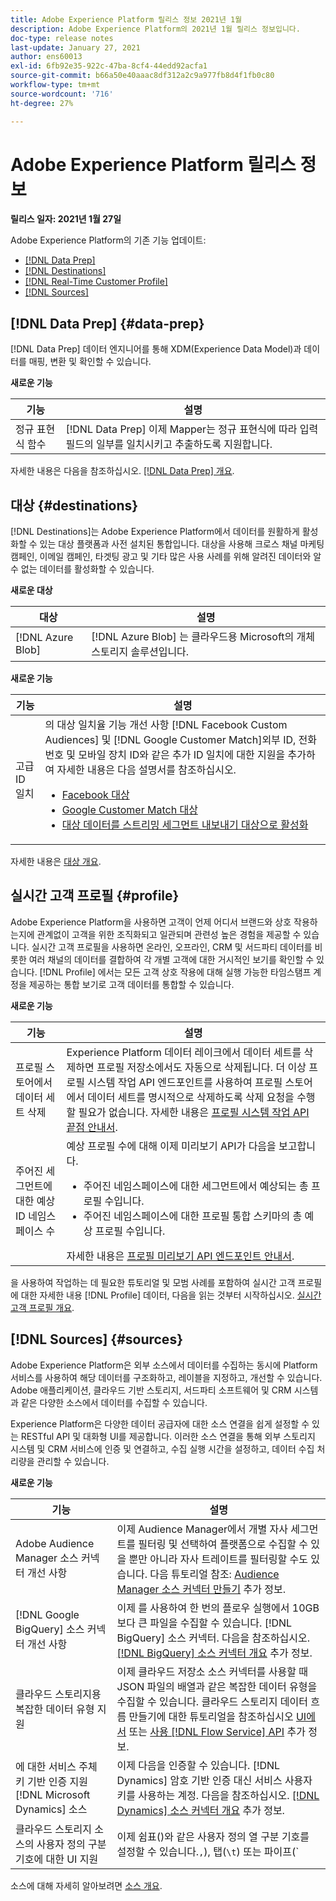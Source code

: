 ```yaml
---
title: Adobe Experience Platform 릴리스 정보 2021년 1월
description: Adobe Experience Platform의 2021년 1월 릴리스 정보입니다.
doc-type: release notes
last-update: January 27, 2021
author: ens60013
exl-id: 6fb92e35-922c-47ba-8cf4-44edd92acfa1
source-git-commit: b66a50e40aaac8df312a2c9a977fb8d4f1fb0c80
workflow-type: tm+mt
source-wordcount: '716'
ht-degree: 27%

---
```


# Adobe Experience Platform 릴리스 정보

**릴리스 일자: 2021년 1월 27일**

Adobe Experience Platform의 기존 기능 업데이트:

- [[!DNL Data Prep]](#data-prep)
- [[!DNL Destinations]](#destinations)
- [[!DNL Real-Time Customer Profile]](#profile)
- [[!DNL Sources]](#sources)

## [!DNL Data Prep] {#data-prep}

[!DNL Data Prep] 데이터 엔지니어를 통해 XDM(Experience Data Model)과 데이터를 매핑, 변환 및 확인할 수 있습니다.

**새로운 기능**

| 기능 | 설명 |
| ------- | ----------- |
| 정규 표현식 함수 | [!DNL Data Prep] 이제 Mapper는 정규 표현식에 따라 입력 필드의 일부를 일치시키고 추출하도록 지원합니다. |

자세한 내용은 다음을 참조하십시오. [[!DNL Data Prep] 개요](../../data-prep/home.md).

## 대상 {#destinations}

[!DNL Destinations]는 Adobe Experience Platform에서 데이터를 원활하게 활성화할 수 있는 대상 플랫폼과 사전 설치된 통합입니다. 대상을 사용해 크로스 채널 마케팅 캠페인, 이메일 캠페인, 타겟팅 광고 및 기타 많은 사용 사례를 위해 알려진 데이터와 알 수 없는 데이터를 활성화할 수 있습니다.

**새로운 대상**

| 대상 | 설명 |
| ----------- | ----------- |
| [!DNL Azure Blob] | [!DNL Azure Blob] 는 클라우드용 Microsoft의 개체 스토리지 솔루션입니다. |

**새로운 기능**

| 기능 | 설명 |
| ------- | ----------- |
| 고급 ID 일치 | 의 대상 일치율 기능 개선 사항 [!DNL Facebook Custom Audiences] 및 [!DNL Google Customer Match]외부 ID, 전화 번호 및 모바일 장치 ID와 같은 추가 ID 일치에 대한 지원을 추가하여 자세한 내용은 다음 설명서를 참조하십시오. <ul><li>[Facebook 대상](../../destinations/catalog/social/facebook.md)</li><li>[Google Customer Match 대상](../../destinations/catalog/advertising/google-customer-match.md)</li><li>[대상 데이터를 스트리밍 세그먼트 내보내기 대상으로 활성화](../../destinations/ui/activate-segment-streaming-destinations.md)</li></ul> |

자세한 내용은 [대상 개요](../../destinations/home.md).

## 실시간 고객 프로필 {#profile}

Adobe Experience Platform을 사용하면 고객이 언제 어디서 브랜드와 상호 작용하는지에 관계없이 고객을 위한 조직화되고 일관되며 관련성 높은 경험을 제공할 수 있습니다. 실시간 고객 프로필을 사용하면 온라인, 오프라인, CRM 및 서드파티 데이터를 비롯한 여러 채널의 데이터를 결합하여 각 개별 고객에 대한 거시적인 보기를 확인할 수 있습니다. [!DNL Profile] 에서는 모든 고객 상호 작용에 대해 실행 가능한 타임스탬프 계정을 제공하는 통합 보기로 고객 데이터를 통합할 수 있습니다.

**새로운 기능**

| 기능 | 설명 |
| ------- | ----------- |
| 프로필 스토어에서 데이터 세트 삭제 | Experience Platform 데이터 레이크에서 데이터 세트를 삭제하면 프로필 저장소에서도 자동으로 삭제됩니다. 더 이상 프로필 시스템 작업 API 엔드포인트를 사용하여 프로필 스토어에서 데이터 세트를 명시적으로 삭제하도록 삭제 요청을 수행할 필요가 없습니다. 자세한 내용은 [프로필 시스템 작업 API 끝점 안내서](../../profile/api/profile-system-jobs.md). |
| 주어진 세그먼트에 대한 예상 ID 네임스페이스 수 | 예상 프로필 수에 대해 이제 미리보기 API가 다음을 보고합니다.<ul><li>주어진 네임스페이스에 대한 세그먼트에서 예상되는 총 프로필 수입니다.</li><li>주어진 네임스페이스에 대한 프로필 통합 스키마의 총 예상 프로필 수입니다.</li></ul>자세한 내용은 [프로필 미리보기 API 엔드포인트 안내서](../../profile/api/preview-sample-status.md). |

을 사용하여 작업하는 데 필요한 튜토리얼 및 모범 사례를 포함하여 실시간 고객 프로필에 대한 자세한 내용 [!DNL Profile] 데이터, 다음을 읽는 것부터 시작하십시오. [실시간 고객 프로필 개요](../../profile/home.md).

## [!DNL Sources] {#sources}

Adobe Experience Platform은 외부 소스에서 데이터를 수집하는 동시에 Platform 서비스를 사용하여 해당 데이터를 구조화하고, 레이블을 지정하고, 개선할 수 있습니다. Adobe 애플리케이션, 클라우드 기반 스토리지, 서드파티 소프트웨어 및 CRM 시스템과 같은 다양한 소스에서 데이터를 수집할 수 있습니다.

Experience Platform은 다양한 데이터 공급자에 대한 소스 연결을 쉽게 설정할 수 있는 RESTful API 및 대화형 UI를 제공합니다. 이러한 소스 연결을 통해 외부 스토리지 시스템 및 CRM 서비스에 인증 및 연결하고, 수집 실행 시간을 설정하고, 데이터 수집 처리량을 관리할 수 있습니다.

**새로운 기능**

| 기능 | 설명 |
| ------- | ----------- |
| Adobe Audience Manager 소스 커넥터 개선 사항 | 이제 Audience Manager에서 개별 자사 세그먼트를 필터링 및 선택하여 플랫폼으로 수집할 수 있을 뿐만 아니라 자사 트레이트를 필터링할 수도 있습니다. 다음 튜토리얼 참조: [Audience Manager 소스 커넥터 만들기](../../sources/tutorials/ui/create/adobe-applications/audience-manager.md) 추가 정보. |
| [!DNL Google BigQuery] 소스 커넥터 개선 사항 | 이제 를 사용하여 한 번의 플로우 실행에서 10GB보다 큰 파일을 수집할 수 있습니다. [!DNL BigQuery] 소스 커넥터. 다음을 참조하십시오. [[!DNL BigQuery] 소스 커넥터 개요](../../sources/connectors/databases/bigquery.md) 추가 정보. |
| 클라우드 스토리지용 복잡한 데이터 유형 지원 | 이제 클라우드 저장소 소스 커넥터를 사용할 때 JSON 파일의 배열과 같은 복잡한 데이터 유형을 수집할 수 있습니다. 클라우드 스토리지 데이터 흐름 만들기에 대한 튜토리얼을 참조하십시오 [UI에서](../../sources/tutorials/ui/dataflow/batch/cloud-storage.md) 또는 [사용 [!DNL Flow Service] API](../../sources/tutorials/api/collect/cloud-storage.md) 추가 정보. |
| 에 대한 서비스 주체 키 기반 인증 지원 [!DNL Microsoft Dynamics] 소스 | 이제 다음을 인증할 수 있습니다. [!DNL Dynamics] 암호 기반 인증 대신 서비스 사용자 키를 사용하는 계정. 다음을 참조하십시오. [[!DNL Dynamics] 소스 커넥터 개요](../../sources/connectors/crm/ms-dynamics.md) 추가 정보. |
| 클라우드 스토리지 소스의 사용자 정의 구분 기호에 대한 UI 지원 | 이제 쉼표()와 같은 사용자 정의 열 구분 기호를 설정할 수 있습니다.`,`), 탭(`\t`) 또는 파이프(`|`)를 클릭하여 구분된 파일을 UI에서 수집합니다. 다음 튜토리얼 참조: [클라우드 스토리지 소스 커넥터로 데이터 흐름 만들기](../../sources/tutorials/ui/dataflow/batch/cloud-storage.md) 추가 정보 |

소스에 대해 자세히 알아보려면 [소스 개요](../../sources/home.md).
